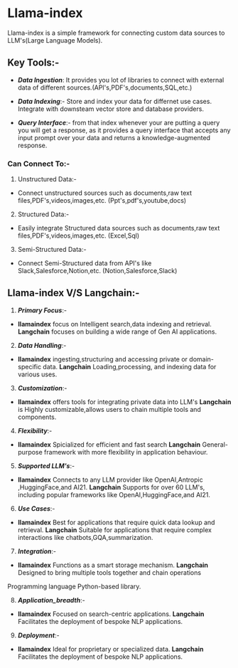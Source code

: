 # Llama-index
Llama-index is a simple framework for connecting custom data sources to LLM's(Large Language Models).

## Key Tools:-
- _**Data Ingestion**_:
It provides you lot of libraries to connect with external data of different sources.(API's,PDF's,documents,SQL,etc.)

- _**Data Indexing**_:-
Store and index your data for differnet use cases.
Integrate with downsteam vector store and database providers.

- _**Query Interface**_:-
from that index whenever your are putting a query you will get a response,
as it provides a query interface that accepts any input prompt over your data and returns a knowledge-augmented response.

### Can Connect To:-
1. Unstructured Data:-
- Connect unstructured sources such as documents,raw text files,PDF's,videos,images,etc.
(Ppt's,pdf's,youtube,docs)

2. Structured Data:-
- Easily integrate Structured data sources such as documents,raw text files,PDF's,videos,images,etc.
(Excel,Sql)

3. Semi-Structured Data:-
- Connect Semi-Structured data from API's like Slack,Salesforce,Notion,etc.
(Notion,Salesforce,Slack)

## Llama-index V/S Langchain:-
1. _**Primary Focus**_:-
- **llamaindex** focus on Intelligent search,data indexing and retrieval.
**Langchain** focuses on building a wide range of Gen AI applications.

2. _**Data Handling**_:-
- **llamaindex** ingesting,structuring and accessing private or domain-specific data.
**Langchain** Loading,processing, and indexing data for various uses.

3. **_Customization_**:-
- **llamaindex** offers tools for integrating private data into LLM's
**Langchain** is Highly customizable,allows users to chain multiple tools and components.

4. **_Flexibility_**:-
- **llamaindex** Spicialized for efficient and fast search
**Langchain** General-purpose framework with more flexibility in application behaviour.

5. _**Supported LLM's**_:- 
- **llamaindex** Connects to any LLM provider like OpenAI,Antropic ,HuggingFace,and AI21.
**Langchain** Supports for over 60 LLM's, including popular frameworks like OpenAI,HuggingFace,and AI21.

6. _**Use Cases**_:-
- **llamaindex** Best for applications that require quick data lookup and retrieval.
**Langchain** Suitable for applications that require complex interactions like chatbots,GQA,summarization.

7. **_Integration_**:-
- **llamaindex** Functions as a smart storage mechanism.
**Langchain** Designed to bring multiple tools together and chain operations

Programming language Python-based library.

8. **_Application_breadth_**:-
- **llamaindex** Focused on search-centric applications.
**Langchain** Facilitates the deployment of bespoke NLP applications.

9. **_Deployment_**:-
- **llamaindex** Ideal for proprietary or specialized data.
**Langchain** Facilitates the deployment of bespoke NLP applications.
